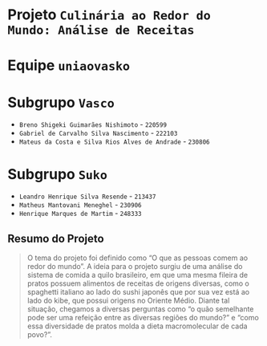 # Projeto `Culinária ao Redor do Mundo: Análise de Receitas`

# Equipe `uniaovasko`

# Subgrupo `Vasco`
* `Breno Shigeki Guimarães Nishimoto` - `220599`
* `Gabriel de Carvalho Silva Nascimento` - `222103`
* `Mateus da Costa e Silva Rios Alves de Andrade` - `230806`

# Subgrupo `Suko`
* `Leandro Henrique Silva Resende` - `213437`
* `Matheus Mantovani Meneghel` - `230906`
* `Henrique Marques de Martim` - `248333`

## Resumo do Projeto
> O tema do projeto foi definido como “O que as pessoas comem ao redor do mundo”. A ideia para o projeto surgiu de uma análise do sistema de comida a quilo brasileiro, em que uma mesma fileira de pratos possuem alimentos de receitas de origens diversas, como o spaghetti italiano ao lado do sushi japonês que por sua vez está ao lado do kibe, que possui origens no Oriente Médio. Diante tal situação, chegamos a diversas perguntas como “o quão semelhante pode ser uma refeição entre as diversas regiões do mundo?” e “como essa diversidade de pratos molda a dieta macromolecular de cada povo?”.
